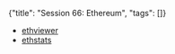 {"title": "Session 66: Ethereum", "tags": []}
* [ethviewer](http://ethviewer.live/)
* [ethstats](https://ethstats.net/)

